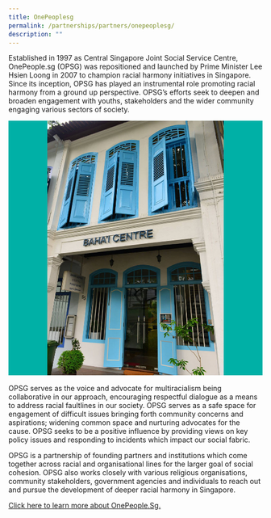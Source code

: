 ```yaml
---
title: OnePeoplesg
permalink: /partnerships/partners/onepeoplesg/
description: ""
---
```

Established in 1997 as Central Singapore Joint Social Service Centre, OnePeople.sg (OPSG) was repositioned and launched by Prime Minister Lee Hsien Loong in 2007 to champion racial harmony initiatives in Singapore. Since its inception, OPSG has played an instrumental role promoting racial harmony from a ground up perspective. OPSG’s efforts seek to deepen and broaden engagement with youths, stakeholders and the wider community engaging various sectors of society.


![](/images/Places%20of%20Worship/BAHAI_1.jpg)

OPSG serves as the voice and advocate for multiracialism being collaborative in our approach, encouraging respectful dialogue as a means to address racial faultlines in our society. OPSG serves as a safe space for engagement of difficult issues bringing forth community concerns and aspirations; widening common space and nurturing advocates for the cause. OPSG seeks to be a positive influence by providing views on key policy issues and responding to incidents which impact our social fabric.

OPSG is a partnership of founding partners and institutions which come together across racial and organisational lines for the larger goal of social cohesion. OPSG also works closely with various religious organisations, community stakeholders, government agencies and individuals to reach out and pursue the development of deeper racial harmony in Singapore.


[Click here to learn more about OnePeople.Sg.](https://www.onepeople.sg/)
